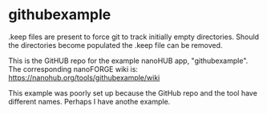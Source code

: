 # githubexample

.keep files are present to force git to track initially empty directories.
Should the directories become populated the .keep file can be removed.

This is the GitHUB repo for the example nanoHUB app, "githubexample".
The corresponding nanoFORGE wiki is: https://nanohub.org/tools/githubexample/wiki 

This example was poorly set up because the GitHub repo and the tool have different names.
Perhaps I have anothe example.

